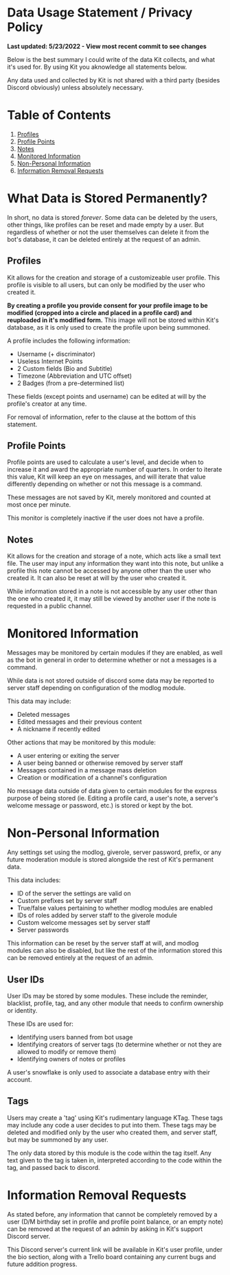 # Data Usage Statement / Privacy Policy
**Last updated: 5/23/2022 - View most recent commit to see changes**

Below is the best summary I could write of the data Kit collects, and what it's used for. By using Kit you aknowledge all statements below.

Any data used and collected by Kit is not shared with a third party (besides Discord obviously) unless absolutely necessary.

# Table of Contents
 1. [Profiles](https://github.com/2tuu/Kit/blob/master/docs/privacy.md#profiles)
 2. [Profile Points](https://github.com/2tuu/Kit/blob/master/docs/privacy.md#profile-points)
 3. [Notes](https://github.com/2tuu/Kit/blob/master/docs/privacy.md#notes)
 4. [Monitored Information](https://github.com/2tuu/Kit/blob/master/docs/privacy.md#monitored-information)
 5. [Non-Personal Information](https://github.com/2tuu/Kit/blob/master/docs/privacy.md#non-personal-information)
 6. [Information Removal Requests](https://github.com/2tuu/Kit/blob/master/docs/privacy.md#information-removal-requests)

# What Data is Stored Permanently?
In short, no data is stored *forever*. Some data can be deleted by the users, other things, like profiles can be reset and made empty by a user. But regardless of whether or not the user themselves can delete it from the bot's database, it can be deleted entirely at the request of an admin.

## Profiles
Kit allows for the creation and storage of a customizeable user profile. This profile is visible to all users, but can only be modified by the user who created it.

**By creating a profile you provide consent for your profile image to be modified (cropped into a circle and placed in a profile card) and reuploaded in it's modified form.** This image will not be stored within Kit's database, as it is only used to create the profile upon being summoned.

A profile includes the following information:
- Username (+ discriminator)
- Useless Internet Points
- 2 Custom fields (Bio and Subtitle)
- Timezone (Abbreviation and UTC offset)
- 2 Badges (from a pre-determined list)

These fields (except points and username) can be edited at will by the profile's creator at any time.

For removal of information, refer to the clause at the bottom of this statement.

## Profile Points
Profile points are used to calculate a user's level, and decide when to increase it and award the appropriate number of quarters.
In order to iterate this value, Kit will keep an eye on messages, and will iterate that value differently depending on whether or not this message is a command.

These messages are not saved by Kit, merely monitored and counted at most once per minute.

This monitor is completely inactive if the user does not have a profile.

## Notes
Kit allows for the creation and storage of a note, which acts like a small text file. The user may input any information they want into this note, but unlike a profile this note cannot be accessed by anyone other than the user who created it. It can also be reset at will by the user who created it.

While information stored in a note is not accessible by any user other than the one who created it, it may still be viewed by another user if the note is requested in a public channel.


# Monitored Information
Messages may be monitored by certain modules if they are enabled, as well as the bot in general in order to determine whether or not a messages is a command.

While data is not stored outside of discord some data may be reported to server staff depending on configuration of the modlog module.

This data may include:
- Deleted messages
- Edited messages and their previous content
- A nickname if recently edited

Other actions that may be monitored by this module:
- A user entering or exiting the server
- A user being banned or otherwise removed by server staff
- Messages contained in a message mass deletion
- Creation or modification of a channel's configuration

No message data outside of data given to certain modules for the express purpose of being stored (ie. Editing a profile card, a user's note, a server's welcome message or password, etc.) is stored or kept by the bot.


# Non-Personal Information
Any settings set using the modlog, giverole, server password, prefix, or any future moderation module is stored alongside the rest of Kit's permanent data.

This data includes:
- ID of the server the settings are valid on
- Custom prefixes set by server staff
- True/false values pertaining to whether modlog modules are enabled
- IDs of roles added by server staff to the giverole module
- Custom welcome messages set by server staff
- Server passwords

This information can be reset by the server staff at will, and modlog modules can also be disabled, but like the rest of the information stored this can be removed entirely at the request of an admin.

## User IDs
User IDs may be stored by some modules. These include the reminder, blacklist, profile, tag, and any other module that needs to confirm ownership or identity.

These IDs are used for:
- Identifying users banned from bot usage
- Identifying creators of server tags (to determine whether or not they are allowed to modify or remove them)
- Identifying owners of notes or profiles

A user's snowflake is only used to associate a database entry with their account.

## Tags
Users may create a 'tag' using Kit's rudimentary language KTag. These tags may include any code a user decides to put into them. These tags may be deleted and modified only by the user who created them, and server staff, but may be summoned by any user.

The only data stored by this module is the code within the tag itself. Any text given to the tag is taken in, interpreted according to the code within the tag, and passed back to discord.

# Information Removal Requests
As stated before, any information that cannot be completely removed by a user (D/M birthday set in profile and profile point balance, or an empty note) can be removed at the request of an admin by asking in Kit's support Discord server.

This Discord server's current link will be available in Kit's user profile, under the bio section, along with a Trello board containing any current bugs and future addition progress.